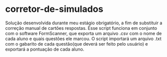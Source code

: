 # corretor-de-simulados
 Solução desenvolvida durante meu estágio obrigatório, a fim de substituir a correção manual de cartões respostas.
 Esse script funciona em conjunto com o software FormScanner, que exporta um arquivo .csv com o nome de cada aluno e quais questões ele marcou.
 O script importará um arquivo .txt com o gabarito de cada questão(que deverá ser feito pelo usuário) e exportará a pontuação de cada aluno.
